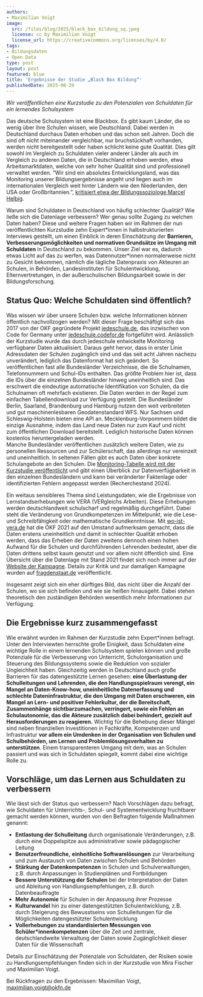 ```yaml
---
authors:
- Maximilian Voigt
image:
  src: /files/blog/2025/black_box_bildung_sq.jpeg
  license: cc by Maximilian Voigt
  license_url: https://creativecommons.org/licenses/by/4.0/
tags:
- Bildungsdaten
- Open Data
type: post
layout: post
featured: blue
title: 'Ergebnisse der Studie „Black Box Bildung“'
publishedDate: 2025-08-29
---
```


*Wir veröffentlichen eine Kurzstudie zu den Potenzialen von Schuldaten für ein lernendes Schulsystem*

Das deutsche Schulsystem ist eine Blackbox. Es gibt kaum Länder, die so wenig über ihre Schulen wissen, wie Deutschland. Dabei werden in Deutschland durchaus Daten erhoben und das schon seit Jahren. Doch die sind oft nicht miteinander vergleichbar, nur bruchstückhaft vorhanden, werden nicht bereitgestellt oder haben schlicht keine gute Qualität. Dies gilt sowohl im Vergleich zu Schuldaten vieler anderer Länder als auch im Vergleich zu anderen Daten, die in Deutschland erhoben werden, etwa Arbeitsmarktdaten, welche von sehr hoher Qualität sind und professionell verwaltet werden. “Wir sind ein absolutes Entwicklungsland, was das Monitoring unserer Bildungsergebnisse angeht und liegen auch im internationalen Vergleich weit hinter Ländern wie den Niederlanden, den USA oder Großbritannien.”, [kritisiert etwa der Bildungssoziologe Marcel Helbig](https://www.campus-schulmanagement.de/magazin/studie-zum-corona-aufholprogramm-gezielte-investitionen-wurden-in-den-meisten-bundeslaendern-vermieden).

Warum sind Schuldaten in Deutschland von häufig schlechter Qualität? Wie ließe sich die Datenlage verbessern? Wer genau sollte Zugang zu welchen Daten haben? Diese und weitere Fragen haben wir im Rahmen der nun veröffentlichten Kurzstudie zehn Expert\*innen in halbstrukturierten Interviews gestellt, um einen Einblick in deren Einschätzung der **Barrieren, Verbesserungsmöglichkeiten und normativen Grundsätze im Umgang mit Schuldaten** in Deutschland zu bekommen. Unser Ziel war es, dadurch etwas Licht auf das zu werfen, was Datennutzer\*innen normalerweise nicht zu Gesicht bekommen, nämlich die tägliche Datenpraxis von Akteuren an Schulen, in Behörden, Landesinstituten für Schulentwicklung, Elternvertretungen, in der außerschulischen Bildungsarbeit sowie in der Bildungsforschung.

## Status Quo: Welche Schuldaten sind öffentlich?

Was wissen wir über unsere Schulen bzw. welche Informationen können öffentlich nachvollzogen werden? Mit dieser Frage beschäftigt sich das 2017 von der OKF gegründete Projekt [jedeschule.de](https://jedeschule.de/), das inzwischen von Code for Germany unter [jedeschule.codefor.de](https://jedeschule.codefor.de/ueber/) fortgeführt wird. Anlässlich der Kurzstudie wurde das durch jedeschule entwickelte Monitoring verfügbarer Daten aktualisiert. Daraus geht hervor, dass in erster Linie Adressdaten der Schulen zugänglich sind und das seit acht Jahren nachezu unverändert, lediglich das Datenformat hat sich geändert. So veröffentlichen fast alle Bundesländer Verzeichnisse, die die Schulnamen, Telefonnummern und Schul-IDs enthalten. Das größte Problem hier ist, dass die IDs über die einzelnen Bundesländer hinweg uneinheitlich sind. Das erschwert die eindeutige automatische Identifikation von Schulen, da die Schulnamen oft mehrfach existieren. Die Daten werden in der Regel zum einfachen Tabellendownload zur Verfügung gestellt. Die Bundesländer Berlin, Saarland, Brandenburg und Hamburg nutzen den weit verbreiteten und gut maschinenlesbaren Geodatenstandard WFS. Nur Sachsen und Schleswig-Holstein bieten eine API an. Mecklenburg-Vorpommern bildet die einzige Ausnahme, indem das Land neue Daten nur zum Kauf und nicht zum öffentlichen Download bereitstellt. Lediglich historische Daten können  kostenlos heruntergeladen werden.  
Manche Bundesländer veröffentlichen zusätzlich weitere Daten, wie zu personellen Ressourcen und zur Schülerschaft, das allerdings nur vereinzelt und uneinheitlich. In seltenen Fällen gibt es auch Daten über konkrete Schulangebote an den Schulen. Die [Monitoring-Tabelle wird mit der Kurzstudie veröffentlicht](https://cloud.okfn.de/s/K3SzwNjysWxfKfq) und gibt einen Überblick zur Datenverfügbarkeit in den einzelnen Bundesländern und kann bei veränderter Faktenlage oder identifizierten Fehlern angepasst werden (Recherchestand 2024).

Ein weitaus sensibleres Thema sind Leistungsdaten, wie die Ergebnisse von Lernstandserhebungen wie VERA (VERgleichs Arbeiten). Diese Erhebungen werden deutschlandweit schulscharf und regelmäßig durchgeführt. Dabei steht die Veränderung von Grundkompetenzen im Mittelpunkt, wie die Lese- und Schreibfähigkeit oder mathematische Grundkenntnisse. Mit [wo-ist-vera.de](https://wo-ist-vera.de/) hat die OKF 2021 auf den Umstand aufmerksam gemacht, dass die Daten erstens uneinheitlich und damit in schlechter Qualität erhoben werden, dass das Erheben der Daten zweitens dennoch einen hohen Aufwand für die Schulen und durchführenden Lehrenden bedeutet, aber die Daten drittens selbst kaum genutzt und vor allem nicht öffentlich sind. Eine Übersicht über die Datenlage mit Stand 2021 findet sich noch immer auf der [Website der Kampagne](https://wo-ist-vera.de/). Details zur Kritik und zur damaligen Kampagne wurden auf [fragdenstaat.de](https://fragdenstaat.de/artikel/exklusiv/2021/06/wo-ist-vera-unboxing-bildungspolitik/) veröffentlicht.

Insgesamt zeigt sich ein eher dürftiges Bild, das nicht über die Anzahl der Schulen, wo sie sich befinden und wie sie heißen hinausgeht. Dabei stehen theoretisch den zuständigen Behörden wesentlich mehr Informationen zur Verfügung.

## Die Ergebnisse kurz zusammengefasst

Wie erwähnt wurden im Rahmen der Kurzstudie zehn Expert\*innen befragt. Unter den Interviewten herrschte große Einigkeit, dass Schuldaten eine wichtige Rolle in einem lernenden Schulsystem spielen können und große Potenziale für die Verbesserung von Unterricht, Schulorganisation und Steuerung des Bildungssystems sowie die Reduktion von sozialer Ungleichheit haben. Gleichzeitig werden in Deutschland auch große Barrieren für das datengestützte Lernen gesehen: **eine Überlastung der Schulleitungen und Lehrenden, die den Handlungsspielraum verengt, ein Mangel an Daten-Know-how, uneinheitliche Datenerfassung und schlechte Dateninfrastruktur, die den Umgang mit Daten erschweren, ein Mangel an Lern- und positiver Fehlerkultur, der die Bereitschaft, Zusammenhänge sichtbarzumachen, verringert, sowie ein Fehlen an Schulautonomie, das die Akteure zusätzlich dabei behindert, gezielt auf Herausforderungen zu reagieren.** Wichtig für die Behebung dieser Mängel sind neben finanziellen Investitionen in Fachkräfte, Kompetenzen und Infrastruktur **vor allem ein Umdenken in der Organisation von Schulen und Schulbehörden, um Lernen und Problemlösungsverhalten zu unterstützen**. Einem transparenteren Umgang mit dem, was an Schulen passiert und was sich in Schuldaten spiegelt, kommt dabei eine wichtige Rolle zu.

## Vorschläge, um das Lernen aus Schuldaten zu verbessern

Wie lässt sich der Status quo verbessern? Nach Vorschlägen dazu befragt, wie Schuldaten für Unterrichts-, Schul- und Systementwicklung fruchtbarer gemacht werden können, wurden von den Befragten folgende Maßnahmen genannt:

- **Entlastung der Schulleitung** durch organisationale Veränderungen, z.B. durch eine Doppelspitze aus administrativer sowie pädagogischer Leitung
- **Benutzerfreundliche,** **einheitliche Softwarelösungen** zur Verarbeitung und zum Austausch von Daten zwischen Schulen und Behörden
- **Stärkung der Datenkompetenzen** in Schulen und Schulverwaltungen, z.B. durch Anpassungen in Studienplänen und Fortbildungen
- **Bessere Unterstützung der Schulen** bei der Interpretation der Daten und Ableitung von Handlungsempfehlungen, z.B. durch Datenbeauftragte
- **Mehr Autonomie** für Schulen in der Anpassung ihrer Prozesse
- **Kulturwandel** hin zu einer datengestützten Schulentwicklung, z.B. durch Steigerung des Bewusstseins von Schulleitungen für die Möglichkeiten datengestützter Schulentwicklung
- **Vollerhebungen zu standardisierten Messungen von Schüler\*innenkompetenzen** über die Zeit und zentrale, deutschlandweite Verwaltung der Daten sowie Zugänglichkeit dieser Daten für die Wissenschaft

Details zur Einschätzung der Potenziale von Schuldaten, der Risiken sowie zu Handlungsempfehlungen finden sich in der Kurzstudie von Mira Fischer und Maximilian Voigt.

Bei Rückfragen zu den Ergebnissen: Maximilian Voigt, maximilian.voigt@okfn.de
